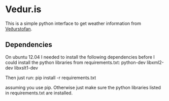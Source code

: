 Vedur.is
=========

This is a simple python interface to get weather information from [Veðurstofan](http://vedur.is).

Dependencies
-------------

On ubuntu 12.04 I needed to install the following dependencies before I could install the
python libraries from requirements.txt:
	python-dev
	libxml2-dev
	libxslt1-dev

Then just run:
	pip install -r requirements.txt

assuming you use pip. Otherwise just make sure the python libraries listed in requirements.txt
are installed.
